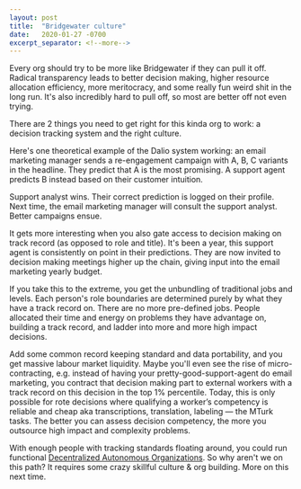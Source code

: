 ```yaml
---
layout: post
title:  "Bridgewater culture"
date:   2020-01-27 -0700
excerpt_separator: <!--more-->
---
```

Every org should try to be more like Bridgewater if they can pull it off.<!--more--> Radical transparency leads to better decision making, higher resource allocation efficiency, more meritocracy, and some really fun weird shit in the long run. It's also incredibly hard to pull off, so most are better off not even trying.

There are 2 things you need to get right for this kinda org to work: a decision tracking system and the right culture.

Here's one theoretical example of the Dalio system working: an email marketing manager sends a re-engagement campaign with A, B, C variants in the headline. They predict that A is the most promising. A support agent predicts B instead based on their customer intuition.

Support analyst wins. Their correct prediction is logged on their profile. Next time, the email marketing manager will consult the support analyst. Better campaigns ensue.

It gets more interesting when you also gate access to decision making on track record (as opposed to role and title). It's been a year, this support agent is consistently on point in their predictions. They are now invited to decision making meetings higher up the chain, giving input into the email marketing yearly budget.

If you take this to the extreme, you get the unbundling of traditional jobs and levels. Each person's role boundaries are determined purely by what they have a track record on. There are no more pre-defined jobs. People allocated their time and energy on problems they have advantage on, building a track record, and ladder into more and more high impact decisions.

Add some common record keeping standard and data portability, and you get massive labour market liquidity. Maybe you'll even see the rise of micro-contracting, e.g. instead of having your pretty-good-support-agent do email marketing, you contract that decision making part to external workers with a track record on this decision in the top 1% percentile. Today, this is only possible for rote decisions where qualifying a worker’s competency is reliable and cheap aka transcriptions, translation, labeling — the MTurk tasks. The better you can assess decision competency, the more you outsource high impact and complexity problems.

With enough people with tracking standards floating around, you could run functional [Decentralized Autonomous Organizations][DAO]. So why aren't we on this path? It requires some crazy skillful culture & org building. More on this next time.

[DAO]: https://wiki.p2pfoundation.net/Decentralized_Autonomous_Organization
